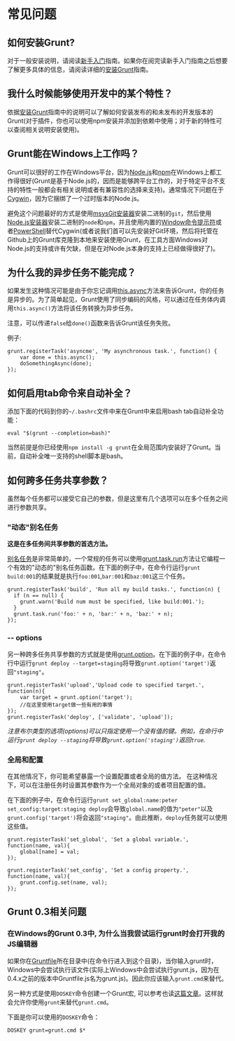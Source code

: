 # 常见问题

## 如何安装Grunt?

对于一般安装说明，请阅读[新手入门](http://gruntjs.com/getting-started/)指南。如果你在阅完读新手入门指南之后想要了解更多具体的信息，请阅读详细的[安装Grunt](http://gruntjs.com/installing-grunt/)指南。

## 我什么时候能够使用开发中的某个特性？

依据[安装Grunt](http://gruntjs.com/installing-grunt/)指南中的说明可以了解如何安装发布的和未发布的开发版本的Grunt(对于插件，你也可以使用npm安装并添加到依赖中使用；对于新的特性可以查阅相关说明安装使用)。

## Grunt能在Windows上工作吗？

Grunt可以很好的工作在Windows平台，因为[Node.js](http://nodejs.org/)和[npm](http://npmjs.org/)在Windows上都工作得很好(Grunt是基于Node.js的，因而是能够跨平台工作的，对于特定平台不支持的特性一般都会有相关说明或者有兼容性的选择来支持)。通常情况下问题在于[Cygwin](http://www.cygwin.com/)，因为它捆绑了一个过时版本的Node.js。

避免这个问题最好的方式是使用[msysGit安装器](http://msysgit.github.com/)安装二进制的`git`，然后使用[Node.js安装器](http://nodejs.org/#download)安装二进制的`node`和`npm`，并且使用内置的[Window命令提示符](http://www.cs.princeton.edu/courses/archive/spr05/cos126/cmd-prompt.html)或者[PowerShell](http://support.microsoft.com/kb/968929)替代Cygwin(或者说我们首可以先安装好Git环境，然后将托管在Github上的Grunt库克隆到本地来安装使用Grunt，在工具方面Windows对Node.js的支持或许有欠缺，但是在对Node.js本身的支持上已经做得很好了)。

## 为什么我的异步任务不能完成？

如果发生这种情况可能是由于你忘记调用[this.async](http://gruntjs.com/grunt.task#wiki-this-async)方法来告诉Grunt，你的任务是异步的。为了简单起见，Grunt使用了同步编码的风格，可以通过在任务体内调用`this.async()`方法将该任务转换为异步任务。

注意，可以传递`false`给`done()`函数来告诉Grunt该任务失败。

例子:

    grunt.registerTask('asyncme', 'My asynchronous task.', function() {
        var done = this.async();
        doSomethingAsync(done);
    });

## 如何启用tab命令来自动补全？

添加下面的代码到你的`~/.bashrc`文件中来在Grunt中来启用bash tab自动补全功能：

    eval "$(grunt --completion=bash)"
    
当然前提是你已经使用`npm install -g grunt`在全局范围内安装好了Grunt。当前，自动补全唯一支持的shell脚本是bash。

## 如何跨多任务共享参数？

虽然每个任务都可以接受它自己的参数，但是这里有几个选项可以在多个任务之间进行参数共享。

### "动态"别名任务

**这是在多任务间共享参数的首选方法。**

[别名任务](http://gruntjs.com/grunt#wiki-grunt-registertask)是非常简单的，一个常规的任务可以使用[grunt.task.run](http://gruntjs.com/grunt.task#wiki-grunt-task-run)方法让它编程一个有效的"动态的"别名任务函数。在下面的例子中，在命令行运行`grunt build:001`的结果就是执行`foo:001`,`bar:001`和`baz:001`这三个任务。

	grunt.registerTask('build', 'Run all my build tasks.', function(n) {
	  if (n == null) {
	    grunt.warn('Build num must be specified, like build:001.');
	  }
	  grunt.task.run('foo:' + n, 'bar:' + n, 'baz:' + n);
	});
    
### -- options

另一种跨多任务共享参数的方式就是使用[grunt.option](http://gruntjs.com/grunt#wiki-grunt-option)。在下面的例子中，在命令行中运行`grunt deploy --target=staging`将导致`grunt.option('target')`返回`"staging"`。

    grunt.registerTask('upload','Upload code to specified target.', function(n){
        var target = grunt.option('target');
        //在这里使用target做一些有用的事情
    });
    grunt.registerTask('deploy', ['validate', 'upload']);

*注意布尔类型的选项(options)可以只指定使用一个没有值的键。例如，在命行中运行`grunt deploy --staging`将导致`grunt.option('staging')`返回`true`.*

### 全局和配置

在其他情况下，你可能希望暴露一个设置配置或者全局的值方法。 在这种情况下，可以在注册任务时设置其参数作为一个全局对象的或者项目配置的值。

在下面的例子中，在命令行运行`grunt set_global:name:peter set_config:target:staging deploy`会导致`global.name`的值为`"peter"`以及`grunt.config('target')`将会返回`"staging"`。由此推断，`deploy`任务就可以使用这些值。

    grunt.registerTask('set_global', 'Set a global variable.', function(name, val){
        global[name] = val;
    });
    
    grunt.registerTask('set_config', 'Set a config property.', function(name, val){
        grunt.config.set(name, val);
    });
    
## Grunt 0.3相关问题

### 在Windows的Grunt 0.3中, 为什么当我尝试运行grunt时会打开我的JS编辑器

如果你在[Gruntfile](http://gruntjs.com/getting-started)所在目录中(在命令行进入到这个目录)，当你输入grunt时，Windows中会尝试执行该文件(实际上Windows中会尝试执行grunt.js，因为在0.4.x之前的版本中Gruntfile.js名为grunt.js)。因此你应该输入`grunt.cmd`来替代。

另一种方式是使用`DOSKEY`命令创建一个Grunt宏, 可以参考也读[这篇文章](http://devblog.point2.com/2010/05/14/setup-persistent-aliases-macros-in-windows-command-prompt-cmd-exe-using-doskey/)。这样就会允许你使用`grunt`来替代`grunt.cmd`。

下面是你可以使用的`DOSKEY`命令：

    DOSKEY grunt=grunt.cmd $*
